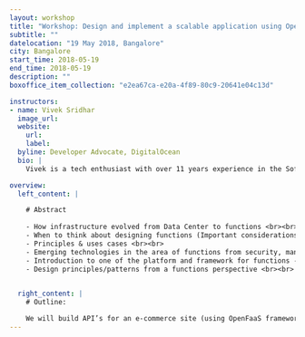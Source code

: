 ```yaml
---
layout: workshop
title: "Workshop: Design and implement a scalable application using OpenFaaS"
subtitle: ""
datelocation: "19 May 2018, Bangalore"
city: Bangalore
start_time: 2018-05-19
end_time: 2018-05-19
description: ""
boxoffice_item_collection: "e2ea67ca-e20a-4f89-80c9-20641e04c13d"

instructors:
- name: Vivek Sridhar
  image_url: 
  website:
    url: 
    label: 
  byline: Developer Advocate, DigitalOcean
  bio: |
    Vivek is a tech enthusiast with over 11 years experience in the Software Industry. He is currently working as a Developer Advocate with DigitalOcean and has been a Technology Advisor to several tech startups. Previously he was Head of DevOps & QA at Blackbuck and was a DevOps Solution Architect at HCL (Australia) in client engagement and pre-sales roles. Vivek started his career with IBM Rational (INDIA Software Labs) and is passionate about working with software developer communities. 

overview:
  left_content: |

    # Abstract
    
    - How infrastructure evolved from Data Center to functions <br><br>
    - When to think about designing functions (Important considerations - break event points, startup latency, complexity managing processes and many more) <br><br>
    - Principles & uses cases <br><br>
    - Emerging technologies in the area of functions from security, management, governance, data access, event management & platforms perspective <br><br>
    - Introduction to one of the platform and framework for functions - OpenFaaS <br><br>
    - Design principles/patterns from a functions perspective <br><br>
    

  right_content: |
    # Outline:

    We will build API’s for an e-commerce site (using OpenFaaS framework) and learn how to connect them via UI and scale this application using Docker & K8’s and touch up monitoring which is an in-built component of OpenFaaS. 
---
```

